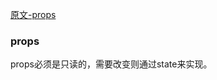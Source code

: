 [原文-props](https://reactjs.org/docs/components-and-props.html#props-are-read-only)

### props

props必须是只读的，需要改变则通过state来实现。